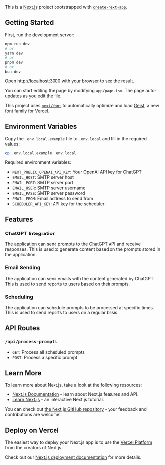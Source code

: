 This is a [Next.js](https://nextjs.org) project bootstrapped with [`create-next-app`](https://nextjs.org/docs/app/api-reference/cli/create-next-app).

## Getting Started

First, run the development server:

```bash
npm run dev
# or
yarn dev
# or
pnpm dev
# or
bun dev
```

Open [http://localhost:3000](http://localhost:3000) with your browser to see the result.

You can start editing the page by modifying `app/page.tsx`. The page auto-updates as you edit the file.

This project uses [`next/font`](https://nextjs.org/docs/app/building-your-application/optimizing/fonts) to automatically optimize and load [Geist](https://vercel.com/font), a new font family for Vercel.

## Environment Variables

Copy the `.env.local.example` file to `.env.local` and fill in the required values:

```bash
cp .env.local.example .env.local
```

Required environment variables:

- `NEXT_PUBLIC_OPENAI_API_KEY`: Your OpenAI API key for ChatGPT
- `EMAIL_HOST`: SMTP server host
- `EMAIL_PORT`: SMTP server port
- `EMAIL_USER`: SMTP server username
- `EMAIL_PASS`: SMTP server password
- `EMAIL_FROM`: Email address to send from
- `SCHEDULER_API_KEY`: API key for the scheduler

## Features

### ChatGPT Integration

The application can send prompts to the ChatGPT API and receive responses. This is used to generate content based on the prompts stored in the application.

### Email Sending

The application can send emails with the content generated by ChatGPT. This is used to send reports to users based on their prompts.

### Scheduling

The application can schedule prompts to be processed at specific times. This is used to send reports to users on a regular basis.

## API Routes

### `/api/process-prompts`

- `GET`: Process all scheduled prompts
- `POST`: Process a specific prompt

## Learn More

To learn more about Next.js, take a look at the following resources:

- [Next.js Documentation](https://nextjs.org/docs) - learn about Next.js features and API.
- [Learn Next.js](https://nextjs.org/learn) - an interactive Next.js tutorial.

You can check out [the Next.js GitHub repository](https://github.com/vercel/next.js) - your feedback and contributions are welcome!

## Deploy on Vercel

The easiest way to deploy your Next.js app is to use the [Vercel Platform](https://vercel.com/new?utm_medium=default-template&filter=next.js&utm_source=create-next-app&utm_campaign=create-next-app-readme) from the creators of Next.js.

Check out our [Next.js deployment documentation](https://nextjs.org/docs/app/building-your-application/deploying) for more details.
